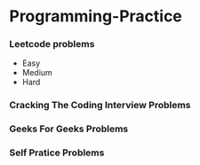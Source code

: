 # Programming-Practice

### Leetcode problems 
  * Easy
  * Medium
  * Hard
  
### Cracking The Coding Interview Problems
### Geeks For Geeks Problems
### Self Pratice Problems

